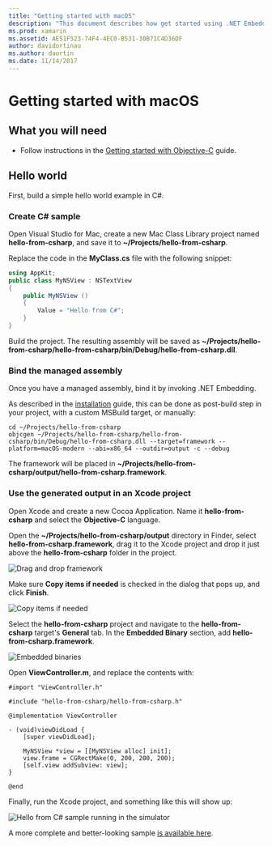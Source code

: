 ```yaml
---
title: "Getting started with macOS"
description: "This document describes how get started using .NET Embedding with macOS. It discusses requirements, and presents a sample application to demonstrate how to bind the managed assembly and use the generated output in an Xcode project."
ms.prod: xamarin
ms.assetid: AE51F523-74F4-4EC0-B531-30B71C4D36DF
author: davidortinau
ms.author: daortin
ms.date: 11/14/2017
---
```


# Getting started with macOS

## What you will need

* Follow instructions in the [Getting started with Objective-C](~/tools/dotnet-embedding/get-started/objective-c/index.md) guide.

## Hello world

First, build a simple hello world example in C#.

### Create C# sample

Open Visual Studio for Mac, create a new Mac Class Library project named **hello-from-csharp**, and save it to **~/Projects/hello-from-csharp**.

Replace the code in the **MyClass.cs** file with the following snippet:

```csharp
using AppKit;
public class MyNSView : NSTextView
{
    public MyNSView ()
    {
        Value = "Hello from C#";
    }
}
```

Build the project. The resulting assembly will be saved as **~/Projects/hello-from-csharp/hello-from-csharp/bin/Debug/hello-from-csharp.dll**.

### Bind the managed assembly

Once you have a managed assembly, bind it by invoking .NET Embedding.

As described in the
[installation](~/tools/dotnet-embedding/get-started/install/install.md)
guide, this can be done as post-build step in your project, with a
custom MSBuild target, or manually:

```shell
cd ~/Projects/hello-from-csharp
objcgen ~/Projects/hello-from-csharp/hello-from-csharp/bin/Debug/hello-from-csharp.dll --target=framework --platform=macOS-modern --abi=x86_64 --outdir=output -c --debug
```

The framework will be placed in **~/Projects/hello-from-csharp/output/hello-from-csharp.framework**.

### Use the generated output in an Xcode project

Open Xcode and create a new Cocoa Application. Name it **hello-from-csharp** and select the **Objective-C** language.

Open the **~/Projects/hello-from-csharp/output** directory in Finder, select **hello-from-csharp.framework**, drag it to the Xcode project and drop it just above the **hello-from-csharp** folder in the project.

![Drag and drop framework](macos-images/hello-from-csharp-mac-drag-drop-framework.png)

Make sure **Copy items if needed** is checked in the dialog that pops up, and click **Finish**.

![Copy items if needed](macos-images/hello-from-csharp-mac-copy-items-if-needed.png)

Select the **hello-from-csharp** project and navigate to the **hello-from-csharp** target's **General** tab. In the **Embedded Binary** section, add **hello-from-csharp.framework**.

![Embedded binaries](macos-images/hello-from-csharp-mac-embedded-binaries.png)

Open **ViewController.m**, and replace the contents with:

```objc
#import "ViewController.h"

#include "hello-from-csharp/hello-from-csharp.h"

@implementation ViewController

- (void)viewDidLoad {
    [super viewDidLoad];

    MyNSView *view = [[MyNSView alloc] init];
    view.frame = CGRectMake(0, 200, 200, 200);
    [self.view addSubview: view];
}

@end
```

Finally, run the Xcode project, and something like this will show up:

![Hello from C# sample running in the simulator](macos-images/hello-from-csharp-mac.png)

A more complete and better-looking sample [is available here](https://github.com/mono/Embeddinator-4000/tree/objc/samples/mac/weather).
